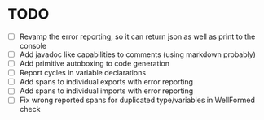 # TODO

- [ ] Revamp the error reporting, so it can return json as well as print to the console
- [ ] Add javadoc like capabilities to comments (using markdown probably)
- [ ] Add primitive autoboxing to code generation
- [ ] Report cycles in variable declarations
- [ ] Add spans to individual exports with error reporting
- [ ] Add spans to individual imports with error reporting
- [ ] Fix wrong reported spans for duplicated type/variables in WellFormed check